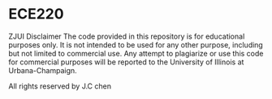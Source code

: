 # ECE220
ZJUI
Disclaimer
The code provided in this repository is for educational purposes only. It is not intended to be used for any other purpose, including but not limited to commercial use. Any attempt to plagiarize or use this code for commercial purposes will be reported to the University of Illinois at Urbana-Champaign.

All rights reserved by J.C chen
